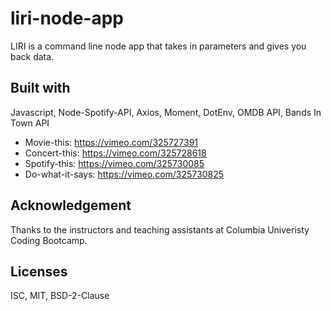 # liri-node-app
LIRI is a command line node app that takes in parameters and gives you back data.

## Built with 
Javascript, Node-Spotify-API, Axios, Moment, DotEnv, OMDB API, Bands In Town API

- Movie-this: https://vimeo.com/325727391
- Concert-this: https://vimeo.com/325728618
- Spotify-this: https://vimeo.com/325730085
- Do-what-it-says: https://vimeo.com/325730825

## Acknowledgement
Thanks to the instructors and teaching assistants at Columbia Univeristy Coding Bootcamp.

## Licenses
ISC, MIT, BSD-2-Clause


